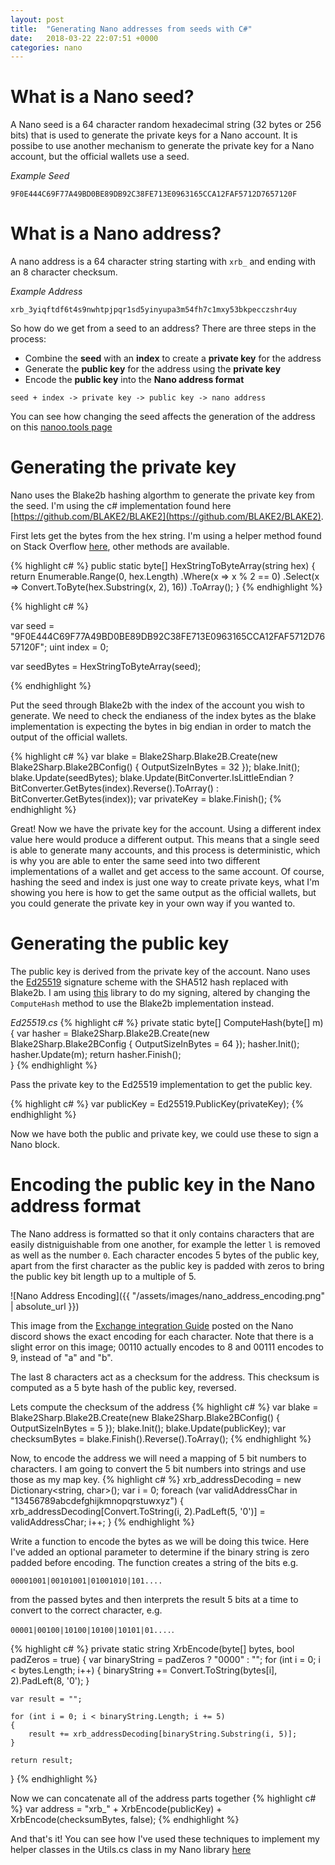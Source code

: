 ```yaml
---
layout: post
title:  "Generating Nano addresses from seeds with C#"
date:   2018-03-22 22:07:51 +0000
categories: nano
---
```

# What is a Nano seed?

A Nano seed is a 64 character random hexadecimal string (32 bytes or 256 bits) that is used to generate the private keys for a Nano account. It is possibe to use another mechanism to generate the private key for a Nano account, but the official wallets use a seed. 

_Example Seed_

`9F0E444C69F77A49BD0BE89DB92C38FE713E0963165CCA12FAF5712D7657120F`

# What is a Nano address?

A nano address is a 64 character string starting with `xrb_` and ending with an 8 character checksum.

_Example Address_

`xrb_3yiqftdf6t4s9nwhtpjpqr1sd5yinyupa3m54fh7c1mxy53bkpecczshr4uy`

So how do we get from a seed to an address? There are three steps in the process:
- Combine the **seed** with an **index** to create a **private key** for the address
- Generate the **public key** for the address using the **private key**
- Encode the **public key** into the **Nano address format**

`seed + index -> private key -> public key -> nano address`

You can see how changing the seed affects the generation of the address on this [nanoo.tools page](https://nanoo.tools/key-address-seed-converter?type=seed&value=9F0E444C69F77A49BD0BE89DB92C38FE713E0963165CCA12FAF5712D7657120F)

# Generating the private key

Nano uses the Blake2b hashing algorthm to generate the private key from the seed. I'm using the c# implementation found here [https://github.com/BLAKE2/BLAKE2](https://github.com/BLAKE2/BLAKE2).

First lets get the bytes from the hex string. I'm using a helper method found on Stack Overflow [here](https://stackoverflow.com/a/321404), other methods are available.

{% highlight c# %}
public static byte[] HexStringToByteArray(string hex) {
    return Enumerable.Range(0, hex.Length)
                     .Where(x => x % 2 == 0)
                     .Select(x => Convert.ToByte(hex.Substring(x, 2), 16))
                     .ToArray();
}
{% endhighlight %}

{% highlight c# %}

var seed = "9F0E444C69F77A49BD0BE89DB92C38FE713E0963165CCA12FAF5712D7657120F";
uint index = 0;

var seedBytes = HexStringToByteArray(seed);

{% endhighlight %}

Put the seed through Blake2b with the index of the account you wish to generate. We need to check the endianess of the index bytes as the blake implementation is expecting the bytes in big endian in order to match the output of the official wallets.

{% highlight c# %}
var blake = Blake2Sharp.Blake2B.Create(new Blake2Sharp.Blake2BConfig() { OutputSizeInBytes = 32 });
blake.Init();
blake.Update(seedBytes);
blake.Update(BitConverter.IsLittleEndian ? BitConverter.GetBytes(index).Reverse().ToArray() : BitConverter.GetBytes(index));
var privateKey = blake.Finish();
{% endhighlight %}

Great! Now we have the private key for the account. Using a different index value here would produce a different output. This means that a single seed is able to generate many accounts, and this process is deterministic, which is why you are able to enter the same seed into two different implementations of a wallet and get access to the same account. Of course, hashing the seed and index is just one way to create private keys, what I'm showing you here is how to get the same output as the official wallets, but you could generate the private key in your own way if you wanted to.

# Generating the public key

The public key is derived from the private key of the account. Nano uses the [Ed25519](https://ed25519.cr.yp.to/) signature scheme with the SHA512 hash replaced with Blake2b. I am using [this](https://github.com/hanswolff/ed25519) library to do my signing, altered by changing the `ComputeHash` method to use the Blake2b implementation instead.

*Ed25519.cs*
{% highlight c# %}
private static byte[] ComputeHash(byte[] m)
{
    var hasher = Blake2Sharp.Blake2B.Create(new Blake2Sharp.Blake2BConfig { OutputSizeInBytes = 64 });
    hasher.Init();
    hasher.Update(m);
    return hasher.Finish();                
}
{% endhighlight %}

Pass the private key to the Ed25519 implementation to get the public key.

{% highlight c# %}
var publicKey = Ed25519.PublicKey(privateKey);
{% endhighlight %}

Now we have both the public and private key, we could use these to sign a Nano block.

# Encoding the public key in the Nano address format

The Nano address is formatted so that it only contains characters that are easily distniguishable from one another, for example the letter `l` is removed as well as the number `0`. Each character encodes 5 bytes of the public key, apart from the first character as the public key is padded with zeros to bring the public key bit length up to a multiple of 5.

![Nano Address Encoding]({{ "/assets/images/nano_address_encoding.png" | absolute_url }})

This image from the [Exchange integration Guide](https://cdn.discordapp.com/attachments/370285507185344524/375275437527662593/RaiBlocks_Exchange_Integration_Guide_rev1.pdf) posted on the Nano discord shows the exact encoding for each character. Note that there is a slight error on this image; 00110 actually encodes to 8 and 00111 encodes to 9, instead of "a" and "b".

The last 8 characters act as a checksum for the address. This checksum is computed as a 5 byte hash of the public key, reversed.

Lets compute the checksum of the address
{% highlight c# %}
var blake = Blake2Sharp.Blake2B.Create(new Blake2Sharp.Blake2BConfig() { OutputSizeInBytes = 5 });
blake.Init();
blake.Update(publicKey);
var checksumBytes = blake.Finish().Reverse().ToArray();
{% endhighlight %}

Now, to encode the address we will need a mapping of 5 bit numbers to characters. I am going to convert the 5 bit numbers into strings and use those as my map key.
{% highlight c# %}
xrb_addressDecoding = new Dictionary<string, char>();
var i = 0;
foreach (var validAddressChar in "13456789abcdefghijkmnopqrstuwxyz")
{
    xrb_addressDecoding[Convert.ToString(i, 2).PadLeft(5, '0')] = validAddressChar;
    i++;
}
{% endhighlight %}

Write a function to encode the bytes as we will be doing this twice. Here I've added an optional parameter to determine if the binary string is zero padded before encoding. The function creates a string of the bits e.g. 

`00001001|00101001|01001010|101....` 

from the passed bytes and then interprets the result 5 bits at a time to convert to the correct character, e.g. 

`00001|00100|10100|10100|10101|01....`.

{% highlight c# %}
 private static string XrbEncode(byte[] bytes, bool padZeros = true)
 {
    var binaryString = padZeros ? "0000" : "";
    for (int i = 0; i < bytes.Length; i++)
    {
        binaryString += Convert.ToString(bytes[i], 2).PadLeft(8, '0');
    }

    var result = "";

    for (int i = 0; i < binaryString.Length; i += 5)
    {
        result += xrb_addressDecoding[binaryString.Substring(i, 5)];
    }

    return result;
}
{% endhighlight %}

Now we can concatenate all of the address parts together
{% highlight c# %}
var address = "xrb_" + XrbEncode(publicKey) + XrbEncode(checksumBytes, false); 
{% endhighlight %}

And that's it! You can see how I've used these techniques to implement my helper classes in the Utils.cs class in my Nano library [here](https://github.com/Flufd/NanoDotNet/blob/master/NanoDotNet/Utils/Utils.cs)
